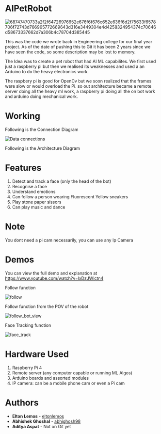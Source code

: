 # AIPetRobot

![68747470733a2f2f64726976652e676f6f676c652e636f6d2f75633f6578706f72743d766965772669643d316e3449304e4d4258324954374c70646d58673337662d7a306b4c78704d385445](https://github.com/user-attachments/assets/64593c8d-1356-4326-978b-ccc044dc5e61)

This was the code we wrote back in Engineering college for our final year project. As of the date of pushing this to Git it has been 2 years since we have seen the code, so some description may be lost to memory.

The Idea was to create a pet robot that had AI ML capabilites. We first used just a raspberry  pi but then we realised its weaknesses and used a an Arduino to do the heavy electronics work.

The raspbery pi is good for OpenCv but we soon realized that the frames were slow or would overload the Pi. so out architecture became a remote server doing all the heavy ml work, a raspberry pi doing all the on bot work and arduino doing mechanical work.


# Working

Following is the Connection Diagram

![Data connections](https://user-images.githubusercontent.com/61613837/160155450-33876a80-1a64-42f1-a62f-7efb6bfac962.png)


Following is the Architecture Diagram

# Features
1) Detect and track a face (only the head of the bot)
2) Recognise a face
3) Understand emotions
4) Can follow a person wearing Fluorescent Yellow sneakers
5) Play stone paper sissors
6) Can play music and dance

# Note
You dont need a pi cam necessarily, you can use any Ip Camera

# Demos
You can view the full demo and explanation at https://www.youtube.com/watch?v=lxDzJWlctn4

Follow function

![follow](https://github.com/user-attachments/assets/c4754535-6586-4c56-a3d1-01d5d884b05d)

Follow function from the POV of the robot

![follow_bot_view](https://github.com/user-attachments/assets/805d121b-8805-428d-97ce-728398c869fa)

Face Tracking function

![face_track](https://github.com/user-attachments/assets/cdc06b3f-073b-4021-8c45-e50a70205c25)

# Hardware Used
1) Raspberry Pi 4
2) Remote server (any computer capable or running ML Algos)
3) Arduino boards and assorted modules
4) IP camera: can be a mobile phone cam or even a Pi cam

# Authors
* **Elton Lemos** - [eltonlemos](https://github.com/eltonlemos)
* **Abhishek Ghoshal** - [abhighosh98](https://github.com/abhighosh98)
* **Aditya Aspat** - Not on Git yet

